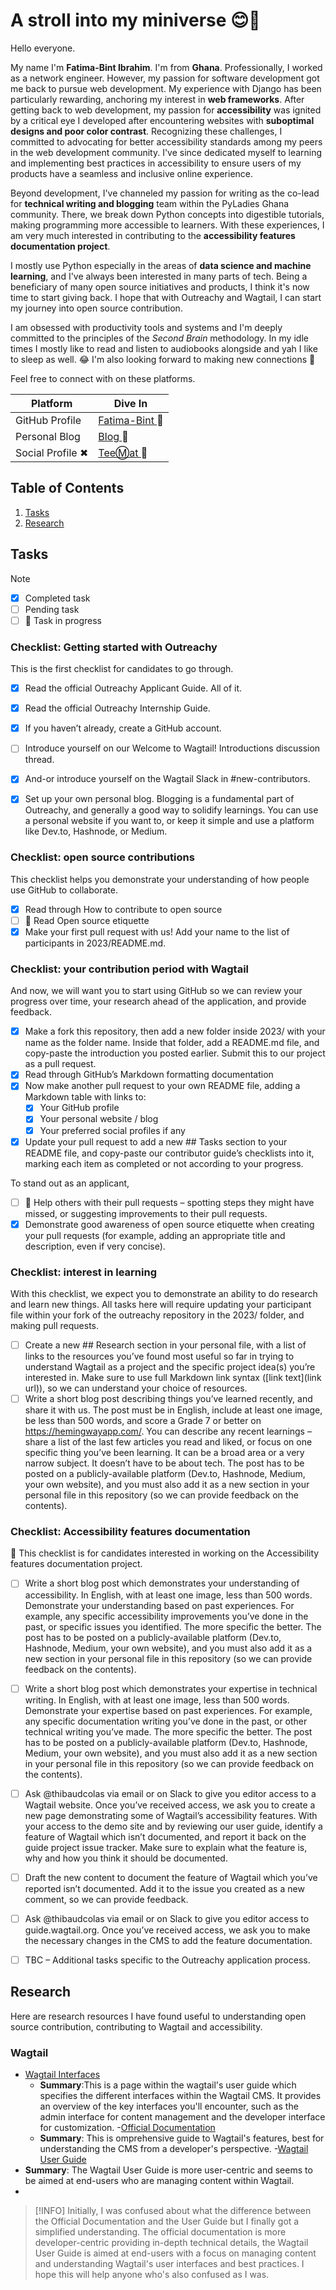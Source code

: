 # A stroll into my miniverse 😊🚀
Hello everyone.<br>

My name I'm **Fatima-Bint Ibrahim**. I'm from **Ghana**. Professionally, I worked as a network engineer. However, my passion for software development got me back to pursue web development. My experience with Django has been particularly rewarding, anchoring my interest in **web frameworks**. After getting back to web development, my passion for **accessibility** was ignited by a critical eye I developed after encountering websites with **suboptimal designs and poor color contrast**. Recognizing these challenges, I committed to advocating for better accessibility standards among my peers in the web development community. I've since dedicated myself to learning and implementing best practices in accessibility to ensure users of my products have a seamless and inclusive online experience.

Beyond development, I've channeled my passion for writing as the co-lead for **technical writing and blogging** team within the PyLadies Ghana community. There, we break down Python concepts into digestible tutorials, making programming more accessible to learners. With these experiences, I am very much interested in contributing to the **accessibility features documentation project**.

I mostly use Python especially in the areas of **data science and machine learning**, and I've always been interested in many parts of tech. Being a beneficiary of many open source initiatives and products, I think it's now time to start giving back. I hope that with Outreachy and Wagtail, I can start my journey into open source contribution.

I am obsessed with productivity tools and systems and I'm deeply committed to the principles of the *Second Brain* methodology. In my idle times I mostly like to read and listen to audiobooks alongside and yah I like to sleep as well. 😂
I'm also looking forward to making new connections 🥳

Feel free to connect with on these platforms.

| Platform                         | Dive In                                                     |
|----------------------------------|-------------------------------------------------------------|
| GitHub Profile | [Fatima-Bint ](https://github.com/Fatima-Bint)  🚀  |
| Personal Blog | [Blog ](https://fatimabint.hashnode.dev/) 📝   |
| Social Profile ✖| [TeeⓂat ](https://twitter.com/FateemahZahrah4) 💙   |


## Table of Contents

1. [Tasks](#tasks)
2. [Research](#research)

## Tasks
> [!NOTE]
> - [x] Completed task
> - [ ] Pending task
> - [ ] 🚧 Task in progress

### **Checklist: Getting started with Outreachy** 
This is the first checklist for candidates to go through.

 - [x] Read the official Outreachy Applicant Guide. All of it.
 - [x] Read the official Outreachy Internship Guide.
 - [x] If you haven’t already, create a GitHub account.
 - [ ] Introduce yourself on our Welcome to Wagtail! Introductions discussion thread.
 - [x] And-or introduce yourself on the Wagtail Slack in #new-contributors.
 - [x] Set up your own personal blog. Blogging is a fundamental part of Outreachy, and generally a good way to solidify learnings. You can use a personal website if you want to, or keep it simple and use a platform like Dev.to, Hashnode, or Medium.


### **Checklist: open source contributions** 
This checklist helps you demonstrate your understanding of how people use GitHub to collaborate.

 - [x] Read through How to contribute to open source
 - [ ] 🚧 Read Open source etiquette
 - [x] Make your first pull request with us! Add your name to the list of participants in 2023/README.md.

### **Checklist: your contribution period with Wagtail**
And now, we will want you to start using GitHub so we can review your progress over time, your research ahead of the application, and provide feedback.

 - [x] Make a fork this repository, then add a new folder inside 2023/ with your name as the folder name. Inside that folder, add a README.md file, and copy-paste the introduction you posted earlier. Submit this to our project as a pull request.
 - [x] Read through GitHub’s Markdown formatting documentation
 - [x] Now make another pull request to your own README file, adding a Markdown table with links to:
   - [x] Your GitHub profile
   - [x] Your personal website / blog
   - [x] Your preferred social profiles if any
 - [x] Update your pull request to add a new ## Tasks section to your README file, and copy-paste our contributor guide’s checklists into it, marking each item as completed or not according to your progress.

To stand out as an applicant,

- [ ] 🚧 Help others with their pull requests – spotting steps they might have missed, or suggesting improvements to their pull requests.
- [x] Demonstrate good awareness of open source etiquette when creating your pull requests (for example, adding an appropriate title and description, even if very concise).

### **Checklist: interest in learning**
With this checklist, we expect you to demonstrate an ability to do research and learn new things. All tasks here will require updating your participant file within your fork of the outreachy repository in the 2023/ folder, and making pull requests.

- [ ] Create a new ## Research section in your personal file, with a list of links to the resources you’ve found most useful so far in trying to understand Wagtail as a project and the specific project idea(s) you’re interested in. Make sure to use full Markdown link syntax ([link text](link url)), so we can understand your choice of resources.
- [ ] Write a short blog post describing things you’ve learned recently, and share it with us. The post must be in English, include at least one image, be less than 500 words, and score a Grade 7 or better on https://hemingwayapp.com/. You can describe any recent learnings – share a list of the last few articles you read and liked, or focus on one specific thing you’ve been learning. It can be a broad area or a very narrow subject. It doesn’t have to be about tech. The post has to be posted on a publicly-available platform (Dev.to, Hashnode, Medium, your own website), and you must also add it as a new section in your personal file in this repository (so we can provide feedback on the contents).

### **Checklist: Accessibility features documentation**
🚧 This checklist is for candidates interested in working on the Accessibility features documentation project.

- [ ] Write a short blog post which demonstrates your understanding of accessibility. In English, with at least one image, less than 500 words. Demonstrate your understanding based on past experiences. For example, any specific accessibility improvements you’ve done in the past, or specific issues you identified. The more specific the better. The post has to be posted on a publicly-available platform (Dev.to, Hashnode, Medium, your own website), and you must also add it as a new section in your personal file in this repository (so we can provide feedback on the contents).
- [ ] Write a short blog post which demonstrates your expertise in technical writing. In English, with at least one image, less than 500 words. Demonstrate your expertise based on past experiences. For example, any specific documentation writing you’ve done in the past, or other technical writing you’ve made. The more specific the better. The post has to be posted on a publicly-available platform (Dev.to, Hashnode, Medium, your own website), and you must also add it as a new section in your personal file in this repository (so we can provide feedback on the contents).
- [ ] Ask @thibaudcolas via email or on Slack to give you editor access to a Wagtail website. Once you’ve received access, we ask you to create a new page demonstrating some of Wagtail’s accessibility features.
 With your access to the demo site and by reviewing our user guide, identify a feature of Wagtail which isn’t documented, and report it back on the guide project issue tracker. Make sure to explain what the feature is, why and how you think it should be documented.
- [ ] Draft the new content to document the feature of Wagtail which you’ve reported isn’t documented. Add it to the issue you created as a new comment, so we can provide feedback.
- [ ] Ask @thibaudcolas via email or on Slack to give you editor access to guide.wagtail.org. Once you’ve received access, we ask you to make the necessary changes in the CMS to add the feature documentation.
- [ ] TBC – Additional tasks specific to the Outreachy application process.



## Research
Here are research resources I have found useful to understanding open source contribution, contributing to Wagtail and accessibility.

### Wagtail
- [Wagtail Interfaces](https://guide.wagtail.org/en-latest/concepts/wagtail-interfaces/)
  - **Summary**:This is a page within the wagtail's user guide which specifies the different interfaces within the Wagtail CMS. It provides an overview of the key interfaces you'll encounter, such as the admin interface for content management and the developer interface for customization.
 -[Official Documentation](docs.wagtail.io)
  - **Summary**: This is omprehensive guide to Wagtail's features, best for understanding the CMS from a developer's perspective.
-[Wagtail User Guide](guide.wagtail.org)
 - **Summary**: The Wagtail User Guide is more user-centric and seems to be aimed at end-users who are managing content within Wagtail.
 - 
> [!INFO]
> Initially, I was confused about what the difference between the Official Documentation and the User Guide but I finally got a simplified understanding.
> The official documentation is more developer-centric providing in-depth technical details, the Wagtail User Guide is aimed at end-users with a focus on managing content and understanding Wagtail's user interfaces and best practices.
> I hope this will help anyone who's also confused as I was.

   

  
